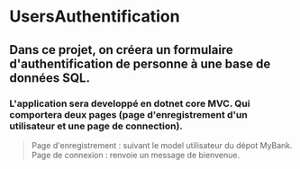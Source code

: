 # UsersAuthentification

## Dans ce projet, on créera un formulaire d'authentification de personne à une base de données SQL.

### L'application sera developpé en dotnet core MVC. Qui comportera deux pages (page d'enregistrement d'un utilisateur et une page de connection).

> Page d'enregistrement : suivant le model utilisateur du dépot MyBank.
> Page de connexion : renvoie un message de bienvenue.
